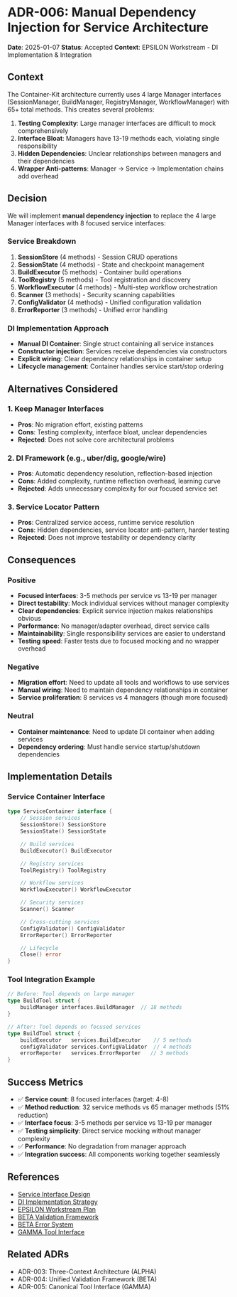 # ADR-006: Manual Dependency Injection for Service Architecture

**Date**: 2025-01-07
**Status**: Accepted
**Context**: EPSILON Workstream - DI Implementation & Integration

## Context

The Container-Kit architecture currently uses 4 large Manager interfaces (SessionManager, BuildManager, RegistryManager, WorkflowManager) with 65+ total methods. This creates several problems:

1. **Testing Complexity**: Large manager interfaces are difficult to mock comprehensively
2. **Interface Bloat**: Managers have 13-19 methods each, violating single responsibility
3. **Hidden Dependencies**: Unclear relationships between managers and their dependencies
4. **Wrapper Anti-patterns**: Manager → Service → Implementation chains add overhead

## Decision

We will implement **manual dependency injection** to replace the 4 large Manager interfaces with 8 focused service interfaces:

### Service Breakdown
1. **SessionStore** (4 methods) - Session CRUD operations
2. **SessionState** (4 methods) - State and checkpoint management
3. **BuildExecutor** (5 methods) - Container build operations
4. **ToolRegistry** (5 methods) - Tool registration and discovery
5. **WorkflowExecutor** (4 methods) - Multi-step workflow orchestration
6. **Scanner** (3 methods) - Security scanning capabilities
7. **ConfigValidator** (4 methods) - Unified configuration validation
8. **ErrorReporter** (3 methods) - Unified error handling

### DI Implementation Approach
- **Manual DI Container**: Single struct containing all service instances
- **Constructor injection**: Services receive dependencies via constructors
- **Explicit wiring**: Clear dependency relationships in container setup
- **Lifecycle management**: Container handles service start/stop ordering

## Alternatives Considered

### 1. Keep Manager Interfaces
- **Pros**: No migration effort, existing patterns
- **Cons**: Testing complexity, interface bloat, unclear dependencies
- **Rejected**: Does not solve core architectural problems

### 2. DI Framework (e.g., uber/dig, google/wire)
- **Pros**: Automatic dependency resolution, reflection-based injection
- **Cons**: Added complexity, runtime reflection overhead, learning curve
- **Rejected**: Adds unnecessary complexity for our focused service set

### 3. Service Locator Pattern
- **Pros**: Centralized service access, runtime service resolution
- **Cons**: Hidden dependencies, service locator anti-pattern, harder testing
- **Rejected**: Does not improve testability or dependency clarity

## Consequences

### Positive
- **Focused interfaces**: 3-5 methods per service vs 13-19 per manager
- **Direct testability**: Mock individual services without manager complexity
- **Clear dependencies**: Explicit service injection makes relationships obvious
- **Performance**: No manager/adapter overhead, direct service calls
- **Maintainability**: Single responsibility services are easier to understand
- **Testing speed**: Faster tests due to focused mocking and no wrapper overhead

### Negative
- **Migration effort**: Need to update all tools and workflows to use services
- **Manual wiring**: Need to maintain dependency relationships in container
- **Service proliferation**: 8 services vs 4 managers (though more focused)

### Neutral
- **Container maintenance**: Need to update DI container when adding services
- **Dependency ordering**: Must handle service startup/shutdown dependencies

## Implementation Details

### Service Container Interface
```go
type ServiceContainer interface {
    // Session services
    SessionStore() SessionStore
    SessionState() SessionState

    // Build services
    BuildExecutor() BuildExecutor

    // Registry services
    ToolRegistry() ToolRegistry

    // Workflow services
    WorkflowExecutor() WorkflowExecutor

    // Security services
    Scanner() Scanner

    // Cross-cutting services
    ConfigValidator() ConfigValidator
    ErrorReporter() ErrorReporter

    // Lifecycle
    Close() error
}
```

### Tool Integration Example
```go
// Before: Tool depends on large manager
type BuildTool struct {
    buildManager interfaces.BuildManager  // 18 methods
}

// After: Tool depends on focused services
type BuildTool struct {
    buildExecutor   services.BuildExecutor    // 5 methods
    configValidator services.ConfigValidator  // 4 methods
    errorReporter   services.ErrorReporter   // 3 methods
}
```

## Success Metrics

- ✅ **Service count**: 8 focused interfaces (target: 4-8)
- ✅ **Method reduction**: 32 service methods vs 65 manager methods (51% reduction)
- ✅ **Interface focus**: 3-5 methods per service vs 13-19 per manager
- ✅ **Testing simplicity**: Direct service mocking without manager complexity
- ✅ **Performance**: No degradation from manager approach
- ✅ **Integration success**: All components working together seamlessly

## References

- [Service Interface Design](/pkg/mcp/services/interfaces.go)
- [DI Implementation Strategy](/docs/DI_IMPLEMENTATION_STRATEGY.md)
- [EPSILON Workstream Plan](/docs/WORKSTREAM_EPSILON_PROMPT.md)
- [BETA Validation Framework](/pkg/mcp/domain/validation/)
- [BETA Error System](/pkg/mcp/domain/errors/)
- [GAMMA Tool Interface](/pkg/mcp/application/api/interfaces.go)

## Related ADRs

- ADR-003: Three-Context Architecture (ALPHA)
- ADR-004: Unified Validation Framework (BETA)
- ADR-005: Canonical Tool Interface (GAMMA)
